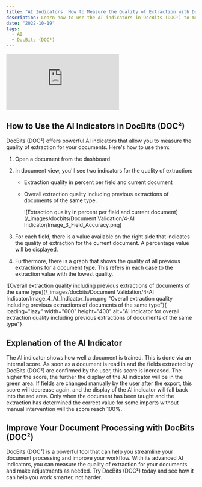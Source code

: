 ```yaml
---
title: "AI Indicators: How to Measure the Quality of Extraction with DocBits (DOC²)"
description: Learn how to use the AI indicators in DocBits (DOC²) to measure the quality of extraction for your documents. Improve your document processing with this powerful tool.
date: "2022-10-19"
tags:
  - AI
  - DocBits (DOC²)
---
```


<div class='video-container'>
  <iframe src="https://www.youtube.com/embed/your-video-id" frameborder="0" allowfullscreen></iframe>
</div>

## How to Use the AI Indicators in DocBits (DOC²)

DocBits (DOC²) offers powerful AI indicators that allow you to measure the quality of extraction for your documents. Here's how to use them:

1. Open a document from the dashboard.
2. In document view, you'll see two indicators for the quality of extraction:
     - Extraction quality in percent per field and current document
     - Overall extraction quality including previous extractions of documents of the same type.

         ![Extraction quality in percent per field and current document](/_images/docbits/Document Validation/4-AI Indicator/Image_3_Field_Accuracy.png)

3. For each field, there is a value available on the right side that indicates the quality of extraction for the current document. A percentage value will be displayed.
4. Furthermore, there is a graph that shows the quality of all previous extractions for a document type. This refers in each case to the extraction value with the lowest quality.

![Overall extraction quality including previous extractions of documents of the same type](/_images/docbits/Document Validation/4-AI Indicator/Image_4_AI_Indicator_Icon.png "Overall extraction quality including previous extractions of documents of the same type"){ loading="lazy" width="600" height="400" alt="AI indicator for overall extraction quality including previous extractions of documents of the same type"}

## Explanation of the AI Indicator

The AI indicator shows how well a document is trained. This is done via an internal score. As soon as a document is read in and the fields extracted by DocBits (DOC²) are confirmed by the user, this score is increased. The higher the score, the further the display of the AI indicator will be in the green area. If fields are changed manually by the user after the export, this score will decrease again, and the display of the AI indicator will fall back into the red area. Only when the document has been taught and the extraction has determined the correct value for some imports without manual intervention will the score reach 100%.

## Improve Your Document Processing with DocBits (DOC²)

DocBits (DOC²) is a powerful tool that can help you streamline your document processing and improve your workflow. With its advanced AI indicators, you can measure the quality of extraction for your documents and make adjustments as needed. Try DocBits (DOC²) today and see how it can help you work smarter, not harder. 
